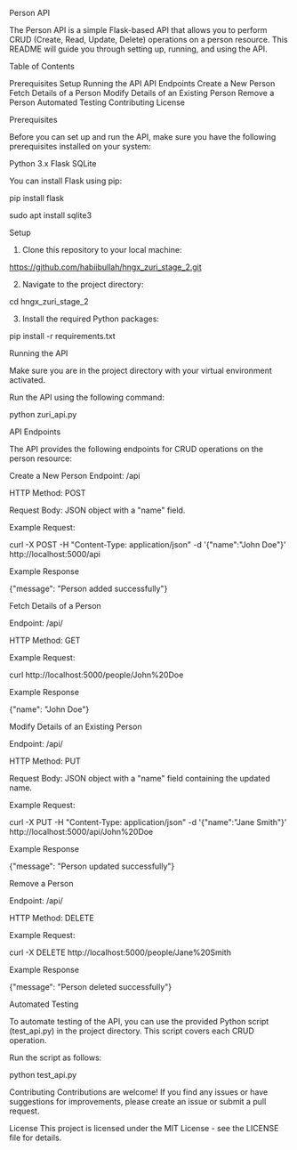Person API

The Person API is a simple Flask-based API that allows you to perform CRUD (Create, Read, Update, Delete) operations on a person resource. This README will guide you through setting up, running, and using the API.

Table of Contents

Prerequisites
Setup
Running the API
API Endpoints
Create a New Person
Fetch Details of a Person
Modify Details of an Existing Person
Remove a Person
Automated Testing
Contributing
License

Prerequisites

Before you can set up and run the API, make sure you have the following prerequisites installed on your system:

Python 3.x
Flask
SQLite

You can install Flask using pip:

pip install flask

sudo apt install sqlite3

Setup

1. Clone this repository to your local machine:

https://github.com/habiibullah/hngx_zuri_stage_2.git

2. Navigate to the project directory:

cd hngx_zuri_stage_2

3. Install the required Python packages:

pip install -r requirements.txt

Running the API

Make sure you are in the project directory with your virtual environment activated.

Run the API using the following command:

python zuri_api.py

API Endpoints

The API provides the following endpoints for CRUD operations on the person resource:

Create a New Person
Endpoint: /api

HTTP Method: POST

Request Body: JSON object with a "name" field.

Example Request:

curl -X POST -H "Content-Type: application/json" -d '{"name":"John Doe"}' http://localhost:5000/api

Example Response

{"message": "Person added successfully"}

Fetch Details of a Person

Endpoint: /api/<name>

HTTP Method: GET

Example Request:

curl http://localhost:5000/people/John%20Doe

Example Response

{"name": "John Doe"}

Modify Details of an Existing Person

Endpoint: /api/<name>

HTTP Method: PUT

Request Body: JSON object with a "name" field containing the updated name.

Example Request:

curl -X PUT -H "Content-Type: application/json" -d '{"name":"Jane Smith"}' http://localhost:5000/api/John%20Doe

Example Response

{"message": "Person updated successfully"}

Remove a Person

Endpoint: /api/<name>

HTTP Method: DELETE

Example Request:

curl -X DELETE http://localhost:5000/people/Jane%20Smith

Example Response

{"message": "Person deleted successfully"}

Automated Testing

To automate testing of the API, you can use the provided Python script (test_api.py) in the project directory. This script covers each CRUD operation.

Run the script as follows:

python test_api.py

Contributing
Contributions are welcome! If you find any issues or have suggestions for improvements, please create an issue or submit a pull request.

License
This project is licensed under the MIT License - see the LICENSE file for details.


